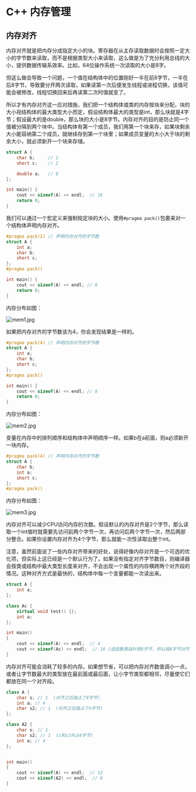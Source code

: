 # C++ 内存管理

## 内存对齐
内存对齐就是把内存分成指定大小的块。寄存器在从主存读取数据时会按照一定大小的字节数来读取，而不是根据类型大小来读取，这么做是为了充分利用总线的大小，提供数据传输系效率。比如，64位操作系统一次读取的大小是8字。

但这么做会导致一个问题，一个值在结构体中的位置刚好一半在前8字节，一半在后8字节，导致要分开两次读取，如果读第一次后便发生线程或进程切换，该值可能会被修改，线程切换回来后再读第二次时值就变了。

所以才有内存对齐这一应对措施，我们把一个结构体或类的内存按块来分配，块的大小视结构体的最大类型大小而定，假设结构体最大的类型是int，那么块就是4字节；假设最大的是double，那么块的大小是8字节。内存对齐的目的是防止同一个值被分隔到两个块中。当结构体有第一个成员，我们用第一个块来存，如果块剩余大小能容纳第二个成员，就继续存到第一个块里；如果成员变量的大小大于块的剩余大小，就必须新开一个块来存储。

```cpp
struct A {
    char b;     // 1
    short c;    // 2

    double a;   // 8
};

int main() {
    cout << sizeof(A) << endl;  // 16
    return 0;
}
```

我们可以通过一个宏定义来强制规定块的大小。使用`#pragma pack()`包裹来对一个结构体声明内存对齐。
```cpp
#pragma pack(2) // 声明内存对齐的字节数
struct A {
    int a;
    char b;
    short c;
};
#pragma pack()

int main() {
    cout << sizeof(A) << endl; // 8
    return 0;
}
```
内存分布如图：

![mem1.jpg](https://i.loli.net/2019/10/21/YltiHZxAfe5mREu.jpg)

如果把内存对齐的字节数该为4，你会发现结果是一样的。
```cpp
#pragma pack(4) // 声明内存对齐的字节数
struct A {
    int a;
    char b;
    short c;
};
#pragma pack()

int main() {
    cout << sizeof(A) << endl; // 8
    return 0;
}
```
内存分布如图：

![mem2.jpg](https://i.loli.net/2019/10/21/FvkNjL9pn2mWtYe.jpg)

变量在内存中的排列顺序和结构体中声明顺序一样。如果b在a前面，则a必须新开一块内存。
```cpp
#pragma pack(4) // 声明内存对齐的字节数
struct A {
    char b;
    int a;
    short c;
};
#pragma pack()
```
内存分布如图：

![mem3.jpg](https://i.loli.net/2019/10/21/TRGOm8VbcElCXnM.jpg)


内存对齐可以减少CPU访问内存的次数。假设默认的内存对齐是2个字节，那么读取一个int值时就需要先访问前两个字节一次，再访问后两个字节一次，然后两部分整合。如果你设置内存对齐为4个字节，那么就能一次性读取出整个int。

注意，虽然前面说了一些内存对齐带来的好处，说得好像内存对齐是一个可选的优化项，但实际上这已经是一个默认行为了。如果没有指定对齐字节数目，则编译器会按类或结构中最大类型长度来对齐，不会出现一个属性的内存横跨两个对齐段的情况。这种对齐方式是最快的，结构体中每一个变量都能一次读出来。
```cpp
struct A {
	int a;
};

class Ac {
	virtual void test() {};
	int a;
};

int main()
{
	cout << sizeof(A) << endl;  // 4
	cout << sizeof(Ac) << endl;  // 16 (虚函数表指针是8字节，所以按8字节对齐)
}
```
内存对齐可能会消耗了较多的内存。如果想节省，可以把内存对齐数值调小一点，或者让字节数最大的类型放在最前面或最后面，让小字节类型都相邻，尽量使它们都放在同一个对齐段。
```cpp
class A {
	char s; // 1  (对齐之后独占了4字节)
	int a; // 4
	char s2; // 1  (对齐之后独占了4字节)
};

class A2 {
	char s; // 1
	char s2; // 1  (s和s2共占4字节)
	int a; // 4
};


int main()
{
	cout << sizeof(A) << endl;  // 12
	cout << sizeof(A2) << endl;  // 8
}
```
